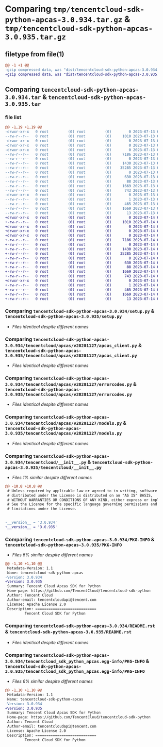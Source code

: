 # Comparing `tmp/tencentcloud-sdk-python-apcas-3.0.934.tar.gz` & `tmp/tencentcloud-sdk-python-apcas-3.0.935.tar.gz`

## filetype from file(1)

```diff
@@ -1 +1 @@
-gzip compressed data, was "dist/tencentcloud-sdk-python-apcas-3.0.934.tar", last modified: Thu Jul 13 00:14:37 2023, max compression
+gzip compressed data, was "dist/tencentcloud-sdk-python-apcas-3.0.935.tar", last modified: Fri Jul 14 00:16:16 2023, max compression
```

## Comparing `tencentcloud-sdk-python-apcas-3.0.934.tar` & `tencentcloud-sdk-python-apcas-3.0.935.tar`

### file list

```diff
@@ -1,19 +1,19 @@
-drwxr-xr-x   0 root         (0) root         (0)        0 2023-07-13 00:14:37.000000 tencentcloud-sdk-python-apcas-3.0.934/
--rw-r--r--   0 root         (0) root         (0)     1010 2023-07-13 00:14:37.000000 tencentcloud-sdk-python-apcas-3.0.934/setup.py
-drwxr-xr-x   0 root         (0) root         (0)        0 2023-07-13 00:14:37.000000 tencentcloud-sdk-python-apcas-3.0.934/tencentcloud/
-drwxr-xr-x   0 root         (0) root         (0)        0 2023-07-13 00:14:37.000000 tencentcloud-sdk-python-apcas-3.0.934/tencentcloud/apcas/
-drwxr-xr-x   0 root         (0) root         (0)        0 2023-07-13 00:14:37.000000 tencentcloud-sdk-python-apcas-3.0.934/tencentcloud/apcas/v20201127/
--rw-r--r--   0 root         (0) root         (0)     7186 2023-07-13 00:14:37.000000 tencentcloud-sdk-python-apcas-3.0.934/tencentcloud/apcas/v20201127/apcas_client.py
--rw-r--r--   0 root         (0) root         (0)        0 2023-07-13 00:14:37.000000 tencentcloud-sdk-python-apcas-3.0.934/tencentcloud/apcas/v20201127/__init__.py
--rw-r--r--   0 root         (0) root         (0)     1430 2023-07-13 00:14:37.000000 tencentcloud-sdk-python-apcas-3.0.934/tencentcloud/apcas/v20201127/errorcodes.py
--rw-r--r--   0 root         (0) root         (0)    35285 2023-07-13 00:14:37.000000 tencentcloud-sdk-python-apcas-3.0.934/tencentcloud/apcas/v20201127/models.py
--rw-r--r--   0 root         (0) root         (0)        0 2023-07-13 00:14:37.000000 tencentcloud-sdk-python-apcas-3.0.934/tencentcloud/apcas/__init__.py
--rw-r--r--   0 root         (0) root         (0)      630 2023-07-13 00:14:37.000000 tencentcloud-sdk-python-apcas-3.0.934/tencentcloud/__init__.py
--rw-r--r--   0 root         (0) root         (0)       88 2023-07-13 00:14:37.000000 tencentcloud-sdk-python-apcas-3.0.934/setup.cfg
--rw-r--r--   0 root         (0) root         (0)     1669 2023-07-13 00:14:37.000000 tencentcloud-sdk-python-apcas-3.0.934/PKG-INFO
--rw-r--r--   0 root         (0) root         (0)      743 2023-07-13 00:14:37.000000 tencentcloud-sdk-python-apcas-3.0.934/README.rst
-drwxr-xr-x   0 root         (0) root         (0)        0 2023-07-13 00:14:37.000000 tencentcloud-sdk-python-apcas-3.0.934/tencentcloud_sdk_python_apcas.egg-info/
--rw-r--r--   0 root         (0) root         (0)        1 2023-07-13 00:14:37.000000 tencentcloud-sdk-python-apcas-3.0.934/tencentcloud_sdk_python_apcas.egg-info/dependency_links.txt
--rw-r--r--   0 root         (0) root         (0)      465 2023-07-13 00:14:37.000000 tencentcloud-sdk-python-apcas-3.0.934/tencentcloud_sdk_python_apcas.egg-info/SOURCES.txt
--rw-r--r--   0 root         (0) root         (0)     1669 2023-07-13 00:14:37.000000 tencentcloud-sdk-python-apcas-3.0.934/tencentcloud_sdk_python_apcas.egg-info/PKG-INFO
--rw-r--r--   0 root         (0) root         (0)       13 2023-07-13 00:14:37.000000 tencentcloud-sdk-python-apcas-3.0.934/tencentcloud_sdk_python_apcas.egg-info/top_level.txt
+drwxr-xr-x   0 root         (0) root         (0)        0 2023-07-14 00:16:16.000000 tencentcloud-sdk-python-apcas-3.0.935/
+-rw-r--r--   0 root         (0) root         (0)     1010 2023-07-14 00:16:16.000000 tencentcloud-sdk-python-apcas-3.0.935/setup.py
+drwxr-xr-x   0 root         (0) root         (0)        0 2023-07-14 00:16:16.000000 tencentcloud-sdk-python-apcas-3.0.935/tencentcloud/
+drwxr-xr-x   0 root         (0) root         (0)        0 2023-07-14 00:16:16.000000 tencentcloud-sdk-python-apcas-3.0.935/tencentcloud/apcas/
+drwxr-xr-x   0 root         (0) root         (0)        0 2023-07-14 00:16:16.000000 tencentcloud-sdk-python-apcas-3.0.935/tencentcloud/apcas/v20201127/
+-rw-r--r--   0 root         (0) root         (0)     7186 2023-07-14 00:16:16.000000 tencentcloud-sdk-python-apcas-3.0.935/tencentcloud/apcas/v20201127/apcas_client.py
+-rw-r--r--   0 root         (0) root         (0)        0 2023-07-14 00:16:16.000000 tencentcloud-sdk-python-apcas-3.0.935/tencentcloud/apcas/v20201127/__init__.py
+-rw-r--r--   0 root         (0) root         (0)     1430 2023-07-14 00:16:16.000000 tencentcloud-sdk-python-apcas-3.0.935/tencentcloud/apcas/v20201127/errorcodes.py
+-rw-r--r--   0 root         (0) root         (0)    35285 2023-07-14 00:16:16.000000 tencentcloud-sdk-python-apcas-3.0.935/tencentcloud/apcas/v20201127/models.py
+-rw-r--r--   0 root         (0) root         (0)        0 2023-07-14 00:16:16.000000 tencentcloud-sdk-python-apcas-3.0.935/tencentcloud/apcas/__init__.py
+-rw-r--r--   0 root         (0) root         (0)      630 2023-07-14 00:16:16.000000 tencentcloud-sdk-python-apcas-3.0.935/tencentcloud/__init__.py
+-rw-r--r--   0 root         (0) root         (0)       88 2023-07-14 00:16:16.000000 tencentcloud-sdk-python-apcas-3.0.935/setup.cfg
+-rw-r--r--   0 root         (0) root         (0)     1669 2023-07-14 00:16:16.000000 tencentcloud-sdk-python-apcas-3.0.935/PKG-INFO
+-rw-r--r--   0 root         (0) root         (0)      743 2023-07-14 00:16:16.000000 tencentcloud-sdk-python-apcas-3.0.935/README.rst
+drwxr-xr-x   0 root         (0) root         (0)        0 2023-07-14 00:16:16.000000 tencentcloud-sdk-python-apcas-3.0.935/tencentcloud_sdk_python_apcas.egg-info/
+-rw-r--r--   0 root         (0) root         (0)        1 2023-07-14 00:16:16.000000 tencentcloud-sdk-python-apcas-3.0.935/tencentcloud_sdk_python_apcas.egg-info/dependency_links.txt
+-rw-r--r--   0 root         (0) root         (0)      465 2023-07-14 00:16:16.000000 tencentcloud-sdk-python-apcas-3.0.935/tencentcloud_sdk_python_apcas.egg-info/SOURCES.txt
+-rw-r--r--   0 root         (0) root         (0)     1669 2023-07-14 00:16:16.000000 tencentcloud-sdk-python-apcas-3.0.935/tencentcloud_sdk_python_apcas.egg-info/PKG-INFO
+-rw-r--r--   0 root         (0) root         (0)       13 2023-07-14 00:16:16.000000 tencentcloud-sdk-python-apcas-3.0.935/tencentcloud_sdk_python_apcas.egg-info/top_level.txt
```

### Comparing `tencentcloud-sdk-python-apcas-3.0.934/setup.py` & `tencentcloud-sdk-python-apcas-3.0.935/setup.py`

 * *Files identical despite different names*

### Comparing `tencentcloud-sdk-python-apcas-3.0.934/tencentcloud/apcas/v20201127/apcas_client.py` & `tencentcloud-sdk-python-apcas-3.0.935/tencentcloud/apcas/v20201127/apcas_client.py`

 * *Files identical despite different names*

### Comparing `tencentcloud-sdk-python-apcas-3.0.934/tencentcloud/apcas/v20201127/errorcodes.py` & `tencentcloud-sdk-python-apcas-3.0.935/tencentcloud/apcas/v20201127/errorcodes.py`

 * *Files identical despite different names*

### Comparing `tencentcloud-sdk-python-apcas-3.0.934/tencentcloud/apcas/v20201127/models.py` & `tencentcloud-sdk-python-apcas-3.0.935/tencentcloud/apcas/v20201127/models.py`

 * *Files identical despite different names*

### Comparing `tencentcloud-sdk-python-apcas-3.0.934/tencentcloud/__init__.py` & `tencentcloud-sdk-python-apcas-3.0.935/tencentcloud/__init__.py`

 * *Files 1% similar despite different names*

```diff
@@ -10,8 +10,8 @@
 # Unless required by applicable law or agreed to in writing, software
 # distributed under the License is distributed on an "AS IS" BASIS,
 # WITHOUT WARRANTIES OR CONDITIONS OF ANY KIND, either express or implied.
 # See the License for the specific language governing permissions and
 # limitations under the License.
 
 
-__version__ = '3.0.934'
+__version__ = '3.0.935'
```

### Comparing `tencentcloud-sdk-python-apcas-3.0.934/PKG-INFO` & `tencentcloud-sdk-python-apcas-3.0.935/PKG-INFO`

 * *Files 6% similar despite different names*

```diff
@@ -1,10 +1,10 @@
 Metadata-Version: 1.1
 Name: tencentcloud-sdk-python-apcas
-Version: 3.0.934
+Version: 3.0.935
 Summary: Tencent Cloud Apcas SDK for Python
 Home-page: https://github.com/TencentCloud/tencentcloud-sdk-python
 Author: Tencent Cloud
 Author-email: tencentcloudapi@tencent.com
 License: Apache License 2.0
 Description: ============================
         Tencent Cloud SDK for Python
```

### Comparing `tencentcloud-sdk-python-apcas-3.0.934/README.rst` & `tencentcloud-sdk-python-apcas-3.0.935/README.rst`

 * *Files identical despite different names*

### Comparing `tencentcloud-sdk-python-apcas-3.0.934/tencentcloud_sdk_python_apcas.egg-info/PKG-INFO` & `tencentcloud-sdk-python-apcas-3.0.935/tencentcloud_sdk_python_apcas.egg-info/PKG-INFO`

 * *Files 6% similar despite different names*

```diff
@@ -1,10 +1,10 @@
 Metadata-Version: 1.1
 Name: tencentcloud-sdk-python-apcas
-Version: 3.0.934
+Version: 3.0.935
 Summary: Tencent Cloud Apcas SDK for Python
 Home-page: https://github.com/TencentCloud/tencentcloud-sdk-python
 Author: Tencent Cloud
 Author-email: tencentcloudapi@tencent.com
 License: Apache License 2.0
 Description: ============================
         Tencent Cloud SDK for Python
```

